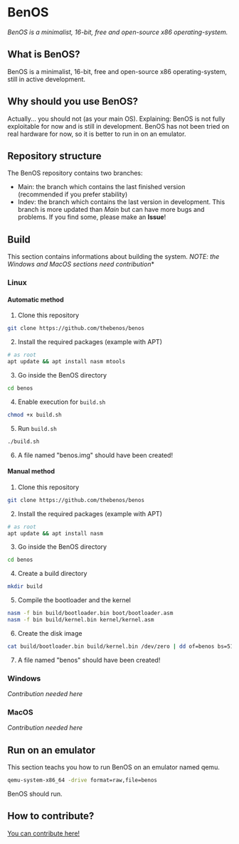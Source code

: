 # BenOS

*BenOS is a minimalist, 16-bit, free and open-source x86 operating-system.*

## What is BenOS?
BenOS is a minimalist, 16-bit, free and open-source x86 operating-system, still in active development.

## Why should you use BenOS?
Actually... you should not (as your main OS). Explaining: BenOS is not fully exploitable for now and is still in development. BenOS has not been tried on real hardware for now, so it is better to run in on an emulator.

## Repository structure
The BenOS repository contains two branches:
- Main: the branch which contains the last finished version (recommended if you prefer stability)
- Indev: the branch which contains the last version in development. This branch is more updated than *Main* but can have more bugs and problems. If you find some, please make an **Issue**!

## Build
This section contains informations about building the system.
*NOTE: the Windows and MacOS sections need contribution**

### Linux
#### Automatic method
1. Clone this repository
```bash
git clone https://github.com/thebenos/benos
```
2. Install the required packages (example with APT)
```bash
# as root
apt update && apt install nasm mtools
```
3. Go inside the BenOS directory
```bash
cd benos
```
4. Enable execution for `build.sh`
```bash
chmod +x build.sh
```
5. Run `build.sh`
```bash
./build.sh
```
6. A file named "benos.img" should have been created!

#### Manual method
1. Clone this repository
```bash
git clone https://github.com/thebenos/benos
```
2. Install the required packages (example with APT)
```bash
# as root
apt update && apt install nasm
```
3. Go inside the BenOS directory
```bash
cd benos
```
4. Create a build directory
```bash
mkdir build
```
5. Compile the bootloader and the kernel
```bash
nasm -f bin build/bootloader.bin boot/bootloader.asm
nasm -f bin build/kernel.bin kernel/kernel.asm
```

6. Create the disk image
```bash
cat build/bootloader.bin build/kernel.bin /dev/zero | dd of=benos bs=512 count=2880 #status=none if you don't want to see the progress
```

7. A file named "benos" should have been created!

### Windows
*Contribution needed here*
### MacOS
*Contribution needed here*

## Run on an emulator
This section teachs you how to run BenOS on an emulator named qemu.
```bash
qemu-system-x86_64 -drive format=raw,file=benos
```
BenOS should run.

## How to contribute?
[You can contribute here!](CONTRIBUTING.md)
